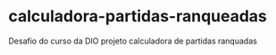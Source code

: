 # calculadora-partidas-ranqueadas
Desafio do curso da DIO projeto calculadora de partidas ranquadas
